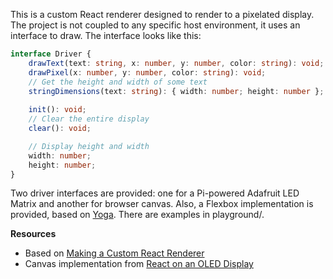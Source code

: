This is a custom React renderer designed to render to a pixelated display. The project is not coupled to any specific host environment,
it uses an interface to draw. The interface looks like this:

```ts
interface Driver {
    drawText(text: string, x: number, y: number, color: string): void;
    drawPixel(x: number, y: number, color: string): void;
    // Get the height and width of some text
    stringDimensions(text: string): { width: number; height: number };
    
    init(): void;
    // Clear the entire display
    clear(): void;

    // Display height and width
    width: number;
    height: number;
}
```
Two driver interfaces are provided: one for a Pi-powered Adafruit LED Matrix and another for browser canvas.
Also, a Flexbox implementation is provided, based on [Yoga](https://github.com/facebook/yoga). There are examples in playground/.


**Resources**

* Based on [Making a Custom React Renderer](https://github.com/nitin42/Making-a-custom-React-renderer/blob/master/part-one.md)
* Canvas implementation from [React on an OLED Display](https://github.com/doodlewind/react-ssd1306/blob/master/docs/tutorial.md)